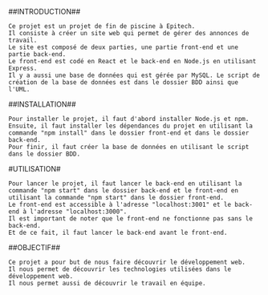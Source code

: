 ##INTRODUCTION##

    Ce projet est un projet de fin de piscine à Epitech.
    Il consiste à créer un site web qui permet de gérer des annonces de travail.
    Le site est composé de deux parties, une partie front-end et une partie back-end.
    Le front-end est codé en React et le back-end en Node.js en utilisant Express.
    Il y a aussi une base de données qui est gérée par MySQL. Le script de création de la base de données est dans le dossier BDD ainsi que l'UML.

##INSTALLATION##

    Pour installer le projet, il faut d'abord installer Node.js et npm.
    Ensuite, il faut installer les dépendances du projet en utilisant la commande "npm install" dans le dossier front-end et dans le dossier back-end.
    Pour finir, il faut créer la base de données en utilisant le script dans le dossier BDD.

#UTILISATION#

    Pour lancer le projet, il faut lancer le back-end en utilisant la commande "npm start" dans le dossier back-end et le front-end en utilisant la commande "npm start" dans le dossier front-end.
    Le front-end est accessible à l'adresse "localhost:3001" et le back-end à l'adresse "localhost:3000".
    Il est important de noter que le front-end ne fonctionne pas sans le back-end.
    Et de ce fait, il faut lancer le back-end avant le front-end.
    
##OBJECTIF##

    Ce projet a pour but de nous faire découvrir le développement web.
    Il nous permet de découvrir les technologies utilisées dans le développement web.
    Il nous permet aussi de découvrir le travail en équipe.
    